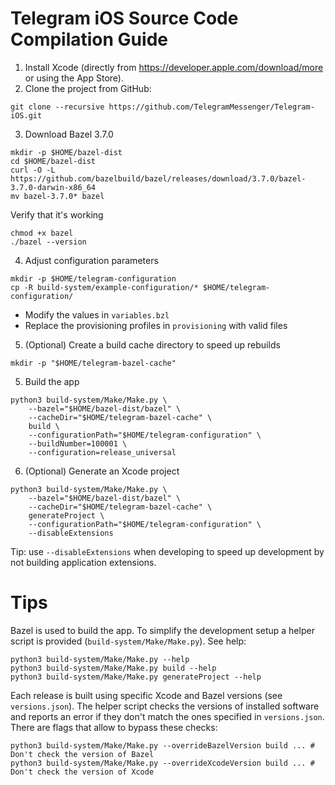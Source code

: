 # Telegram iOS Source Code Compilation Guide

1. Install Xcode (directly from https://developer.apple.com/download/more or using the App Store).
2. Clone the project from GitHub:

```
git clone --recursive https://github.com/TelegramMessenger/Telegram-iOS.git
```

3. Download Bazel 3.7.0

```
mkdir -p $HOME/bazel-dist
cd $HOME/bazel-dist
curl -O -L https://github.com/bazelbuild/bazel/releases/download/3.7.0/bazel-3.7.0-darwin-x86_64
mv bazel-3.7.0* bazel
```

Verify that it's working

```
chmod +x bazel
./bazel --version
```

4. Adjust configuration parameters

```
mkdir -p $HOME/telegram-configuration
cp -R build-system/example-configuration/* $HOME/telegram-configuration/
```

- Modify the values in `variables.bzl`
- Replace the provisioning profiles in `provisioning` with valid files

5. (Optional) Create a build cache directory to speed up rebuilds

```
mkdir -p "$HOME/telegram-bazel-cache"
```

5. Build the app

```
python3 build-system/Make/Make.py \
    --bazel="$HOME/bazel-dist/bazel" \
    --cacheDir="$HOME/telegram-bazel-cache" \
    build \
    --configurationPath="$HOME/telegram-configuration" \
    --buildNumber=100001 \
    --configuration=release_universal
```

6. (Optional) Generate an Xcode project

```
python3 build-system/Make/Make.py \
    --bazel="$HOME/bazel-dist/bazel" \
    --cacheDir="$HOME/telegram-bazel-cache" \
    generateProject \
    --configurationPath="$HOME/telegram-configuration" \
    --disableExtensions
```

Tip: use `--disableExtensions` when developing to speed up development by not building application extensions.


# Tips

Bazel is used to build the app. To simplify the development setup a helper script is provided (`build-system/Make/Make.py`). See help:

```
python3 build-system/Make/Make.py --help
python3 build-system/Make/Make.py build --help
python3 build-system/Make/Make.py generateProject --help
```

Each release is built using specific Xcode and Bazel versions (see `versions.json`). The helper script checks the versions of installed software and reports an error if they don't match the ones specified in `versions.json`. There are flags that allow to bypass these checks:

```
python3 build-system/Make/Make.py --overrideBazelVersion build ... # Don't check the version of Bazel
python3 build-system/Make/Make.py --overrideXcodeVersion build ... # Don't check the version of Xcode
```
